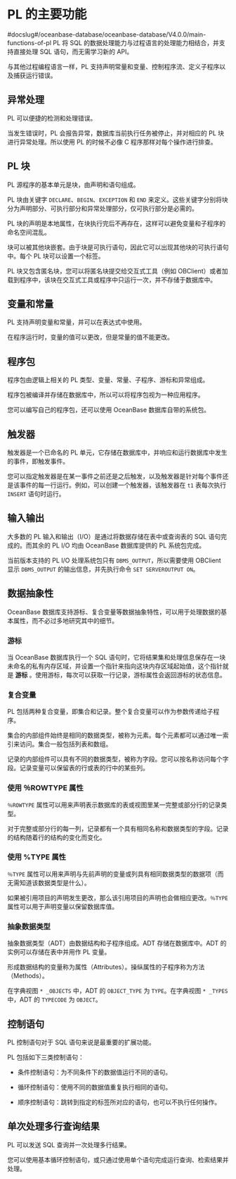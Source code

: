 # PL 的主要功能 

#docslug#/oceanbase-database/oceanbase-database/V4.0.0/main-functions-of-pl
PL 将 SQL 的数据处理能力与过程语言的处理能力相结合，并支持直接处理 SQL 语句，而无需学习新的 API。

与其他过程编程语言一样，PL 支持声明常量和变量、控制程序流、定义子程序以及捕获运行错误。

## 异常处理 


PL 可以便捷的检测和处理错误。

当发生错误时，PL 会报告异常，数据库当前执行任务被停止，并对相应的 PL 块进行异常处理。所以使用 PL 的时候不必像 C 程序那样对每个操作进行排查。

## PL 块 

PL 源程序的基本单元是块，由声明和语句组成。

PL 块由关键字 `DECLARE`、`BEGIN`、`EXCEPTION` 和 `END` 来定义。这些关键字分别将块分为声明部分、可执行部分和异常处理部分，仅可执行部分是必需的。

PL 块的声明是本地属性，在块执行完后不再存在，这样可以避免变量和子程序的命名空间混乱。

块可以被其他块嵌套。由于块是可执行语句，因此它可以出现其他块的可执行语句中。每个 PL 块可以设置一个标签。

PL 块又包含匿名块，您可以将匿名块提交给交互式工具（例如 OBClient）或者加载到程序中，该块在交互式工具或程序中只运行一次，并不存储于数据库中。


## 变量和常量 

PL 支持声明变量和常量，并可以在表达式中使用。

在程序运行时，变量的值可以更改，但是常量的值不能更改。

## 程序包 

程序包由逻辑上相关的 PL 类型、变量、常量、子程序、游标和异常组成。

程序包被编译并存储在数据库中，所以可以将程序包视为一种应用程序。

您可以编写自己的程序包，还可以使用 OceanBase 数据库自带的系统包。

## 触发器 

触发器是一个已命名的 PL 单元，它存储在数据库中，并响应和运行数据库中发生的事件，即触发事件。

您可以指定触发器是在某一事件之前还是之后触发，以及触发器是针对每个事件还是该事件的每一行运行。例如，可以创建一个触发器，该触发器在 `t1` 表每次执行 `INSERT` 语句时运行。

输入输出 
-------------

大多数的 PL 输入和输出（I/O）是通过将数据存储在表中或查询表的 SQL 语句完成的。而其余的 PL I/O 均由 OceanBase 数据库提供的 PL 系统包完成。

当前版本支持的 PL I/O 处理系统包只有 `DBMS_OUTPUT`，所以需要使用 OBClient 显示 `DBMS_OUTPUT` 的输出信息，并先执行命令 `SET SERVEROUTPUT ON`。

## 数据抽象性 

OceanBase 数据库支持游标、复合变量等数据抽象特性，可以用于处理数据的基本属性，而不必过多地研究其中的细节。

### 游标

当 OceanBase 数据库执行一个 SQL 语句时，它将结果集和处理信息保存在一块未命名的私有内存区域，并设置一个指针来指向这块内存区域起始值，这个指针就是 **游标** 。使用游标，每次可以获取一行记录，游标属性会返回游标的状态信息。

### 复合变量 

PL 包括两种复合变量，即集合和记录。整个复合变量可以作为参数传递给子程序。

集合的内部组件始终是相同的数据类型，被称为元素。每个元素都可以通过唯一索引来访问。集合一般包括列表和数组。

记录的内部组件可以具有不同的数据类型，被称为字段。您可以按名称访问每个字段。记录变量可以保留表的行或表的行中的某些列。

### 使用 ％ROWTYPE 属性

`％ROWTYPE` 属性可以用来声明表示数据库的表或视图里某一完整或部分行的记录类型。

对于完整或部分行的每一列，记录都有一个具有相同名称和数据类型的字段。记录的结构随着行的结构的变化而变化。

### 使用 %TYPE 属性

`％TYPE` 属性可以用来声明与先前声明的变量或列具有相同数据类型的数据项（而无需知道该数据类型是什么）。

如果被引用项目的声明发生更改，那么该引用项目的声明也会做相应更改。`％TYPE` 属性可以用于声明变量以保留数据库值。

### 抽象数据类型 

抽象数据类型（ADT）由数据结构和子程序组成。ADT 存储在数据库中。ADT 的实例可以存储在表中并用作 PL 变量。

形成数据结构的变量称为属性（Attributes）。操纵属性的子程序称为方法（Methods）。

在字典视图 `* _OBJECTS` 中，ADT 的 `OBJECT_TYPE` 为 `TYPE`。在字典视图 `* _TYPES` 中，ADT 的 `TYPECODE` 为 `OBJECT`。

## 控制语句 

PL 控制语句对于 SQL 语句来说是最重要的扩展功能。

PL 包括如下三类控制语句：

* 条件控制语句：为不同条件下的数据值运行不同的语句。

* 循环控制语句：使用不同的数据值重复执行相同的语句。

* 顺序控制语句：跳转到指定的标签所对应的语句，也可以不执行任何操作。


## 单次处理多行查询结果 

PL 可以发送 SQL 查询并一次处理多行结果。

您可以使用基本循环控制语句，或只通过使用单个语句完成运行查询、检索结果并处理。
